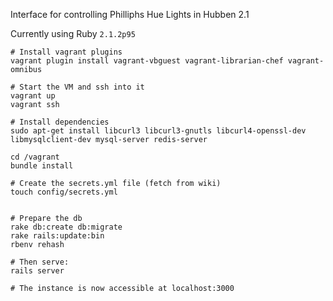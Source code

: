 Interface for controlling Philliphs Hue Lights in Hubben 2.1

Currently using Ruby `2.1.2p95`

```
# Install vagrant plugins
vagrant plugin install vagrant-vbguest vagrant-librarian-chef vagrant-omnibus

# Start the VM and ssh into it
vagrant up
vagrant ssh

# Install dependencies
sudo apt-get install libcurl3 libcurl3-gnutls libcurl4-openssl-dev libmysqlclient-dev mysql-server redis-server

cd /vagrant
bundle install

# Create the secrets.yml file (fetch from wiki)
touch config/secrets.yml


# Prepare the db
rake db:create db:migrate
rake rails:update:bin
rbenv rehash

# Then serve:
rails server

# The instance is now accessible at localhost:3000
```
